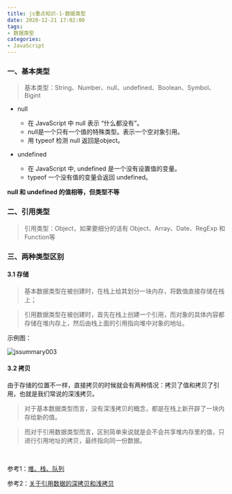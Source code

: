 ```yaml
---
title: js重点知识-1-数据类型
date: 2020-12-21 17:02:00
tags:
- 数据类型
categories:
- JavaScript
---
```

### 一、基本类型

> 基本类型：String、Number、null、undefined、Boolean、Symbol、Bigint

- null

  - 在 JavaScript 中 null 表示 “什么都没有”。
  - null是一个只有一个值的特殊类型。表示一个空对象引用。
  - 用 typeof 检测 null 返回是object。

- undefined

  - 在 JavaScript 中, undefined 是一个没有设置值的变量。
  - typeof 一个没有值的变量会返回 undefined。

**null 和 undefined 的值相等，但类型不等**

### 二、引用类型

> 引用类型：Object，如果要细分的话有 Object、Array、Date、RegExp 和 Function等

### 三、两种类型区别

#### 3.1 存储

> 基本数据类型在被创建时，在栈上给其划分一块内存，将数值直接存储在栈上； 

> 引用数据类型在被创建时，首先在栈上创建一个引用，而对象的具体内容都存储在堆内存上，然后由栈上面的引用指向堆中对象的地址。

示例图：

![jssummary003](http://alivnram-test.oss-cn-beijing.aliyuncs.com/alivnblog/jssummary003.jpg)

#### 3.2 拷贝

由于存储的位置不一样，直接拷贝的时候就会有两种情况：拷贝了值和拷贝了引用，也就是我们常说的深浅拷贝。

> 对于基本数据类型而言，没有深浅拷贝的概念，都是在栈上新开辟了一块内存给新的值。

> 而对于引用数据类型而言，区别简单来说就是会不会共享堆内存里的值，只进行引用地址的拷贝，最终指向同一份数据。

<br/>

参考1：[堆、栈、队列]()

参考2：[关于引用数据的深拷贝和浅拷贝]()